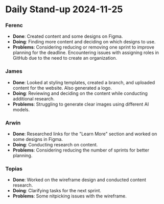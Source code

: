 # Daily Stand-up 2024-11-25  

### **Ferenc**  
- **Done**: Created content and some designs on Figma.  
- **Doing**: Finding more content and deciding on which designs to use.  
- **Problems**: Considering reducing or removing one sprint to improve planning for the deadline. Encountering issues with assigning roles in GitHub due to the need to create an organization.  

### **James**  
- **Done**: Looked at styling templates, created a branch, and uploaded content for the website. Also generated a logo.  
- **Doing**: Reviewing and deciding on the content while conducting additional research.  
- **Problems**: Struggling to generate clear images using different AI models.  

### **Arwin**  
- **Done**: Researched links for the "Learn More" section and worked on some designs in Figma.  
- **Doing**: Conducting research on content.  
- **Problems**: Considering reducing the number of sprints for better planning.  

### **Topias**  
- **Done**: Worked on the wireframe design and conducted content research.  
- **Doing**: Clarifying tasks for the next sprint.  
- **Problems**: Some nitpicking issues with the wireframe.  
